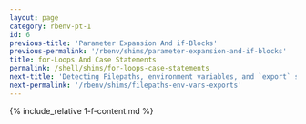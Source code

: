 ```yaml
---
layout: page
category: rbenv-pt-1
id: 6
previous-title: 'Parameter Expansion And if-Blocks'
previous-permalink: '/rbenv/shims/parameter-expansion-and-if-blocks'
title: for-Loops And Case Statements
permalink: /shell/shims/for-loops-case-statements
next-title: 'Detecting Filepaths, environment variables, and `export` statements'
next-permalink: '/rbenv/shims/filepaths-env-vars-exports'
---
```


{% include_relative 1-f-content.md %}
